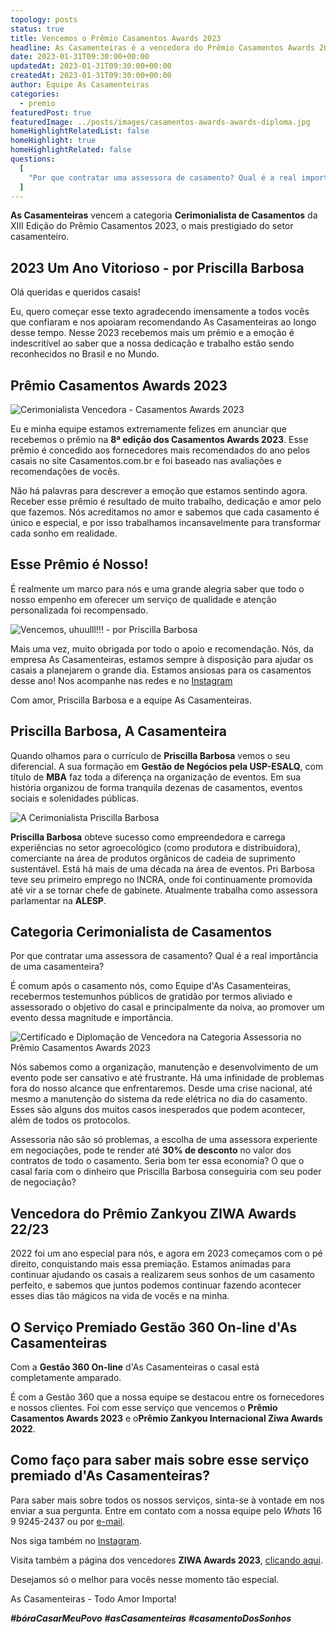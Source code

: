 ```yaml
---
topology: posts
status: true
title: Vencemos o Prêmio Casamentos Awards 2023
headline: As Casamenteiras é a vencedora do Prêmio Casamentos Awards 2023 na categoria Cerimonialista de Casamentos.
date: 2023-01-31T09:30:00+00:00
updatedAt: 2023-01-31T09:30:00+00:00
createdAt: 2023-01-31T09:30:00+00:00
author: Equipe As Casamenteiras
categories:
  - premio
featuredPost: true
featuredImage: ../posts/images/casamentos-awards-awards-diploma.jpg
homeHighlightRelatedList: false
homeHighlight: true
homeHighlightRelated: false
questions:
  [
    "Por que contratar uma assessora de casamento? Qual é a real importância de uma casamenteira?:Nós sabemos como a organização, manutenção e desenvolvimento de um evento pode ser cansativo e até frustrante. Há uma infinidade de problemas fora do nosso alcance que enfrentaremos. Desde uma crise nacional, até mesmo a manutenção do sistema da rede elétrica no dia do casamento. Esses são alguns dos muitos casos inesperados que podem acontecer, além de todos os protocolos.",
  ]
---
```


**As Casamenteiras** vencem a categoria **Cerimonialista de Casamentos** da XIII Edição do Prêmio Casamentos 2023, o mais prestigiado do setor casamenteiro.

## 2023 Um Ano Vitorioso - por Priscilla Barbosa

Olá queridas e queridos casais!

Eu, quero começar esse texto agradecendo imensamente a todos vocês que confiaram e nos apoiaram recomendando As Casamenteiras ao longo desse tempo. Nesse 2023 recebemos mais um prêmio e a emoção é indescritível ao saber que a nossa dedicação e trabalho estão sendo reconhecidos no Brasil e no Mundo.

## Prêmio Casamentos Awards 2023

![Cerimonialista Vencedora - Casamentos Awards 2023](./images/casamentos-awards-badge.jpg)

Eu e minha equipe estamos extremamente felizes em anunciar que recebemos o prêmio na **8ª edição dos Casamentos Awards 2023**. Esse prêmio é concedido aos fornecedores mais recomendados do ano pelos casais no site Casamentos.com.br e foi baseado nas avaliações e recomendações de vocês.

Não há palavras para descrever a emoção que estamos sentindo agora. Receber esse prêmio é resultado de muito trabalho, dedicação e amor pelo que fazemos. Nós acreditamos no amor e sabemos que cada casamento é único e especial, e por isso trabalhamos incansavelmente para transformar cada sonho em realidade.

## Esse Prêmio é Nosso!

É realmente um marco para nós e uma grande alegria saber que todo o nosso empenho em oferecer um serviço de qualidade e atenção personalizada foi recompensado.

![Vencemos, uhuulll!!! - por Priscilla Barbosa](./images/casamentos-awards-post.jpg)

Mais uma vez, muito obrigada por todo o apoio e recomendação. Nós, da empresa As Casamenteiras, estamos sempre à disposição para ajudar os casais a planejarem o grande dia. Estamos ansiosas para os casamentos desse ano! Nos acompanhe nas redes e no [Instagram](https://instagram.com/ascasamenteiras_)

Com amor,
Priscilla Barbosa e a equipe As Casamenteiras.

## Priscilla Barbosa, A Casamenteira

Quando olhamos para o currículo de **Priscilla Barbosa** vemos o seu diferencial. A sua formação em **Gestão de Negócios pela USP-ESALQ**, com título de **MBA** faz toda a diferença na organização de eventos. Em sua história organizou de forma tranquila dezenas de casamentos, eventos sociais e solenidades públicas.

![A Cerimonialista Priscilla Barbosa](./images/priscilla-barbosa-cerimonialista.jpg)

**Priscilla Barbosa** obteve sucesso como empreendedora e carrega experiências no setor agroecológico (como produtora e distribuidora), comerciante na área de produtos orgânicos de cadeia de suprimento sustentável. Está há mais de uma década na área de eventos. Pri Barbosa teve seu primeiro emprego no INCRA, onde foi continuamente promovida até vir a se tornar chefe de gabinete. Atualmente trabalha como assessora parlamentar na **ALESP**.

## Categoria Cerimonialista de Casamentos

Por que contratar uma assessora de casamento? Qual é a real importância de uma casamenteira?

É comum após o casamento nós, como Equipe d'As Casamenteiras, recebermos testemunhos públicos de gratidão por termos aliviado e assessorado o objetivo do casal e principalmente da noiva, ao promover um evento dessa magnitude e importância.

![Certificado e Diplomação de Vencedora na Categoria Assessoria no Prêmio Casamentos Awards 2023](./images/casamentos-awards-awards-diploma.jpg)

Nós sabemos como a organização, manutenção e desenvolvimento de um evento pode ser cansativo e até frustrante. Há uma infinidade de problemas fora do nosso alcance que enfrentaremos. Desde uma crise nacional, até mesmo a manutenção do sistema da rede elétrica no dia do casamento. Esses são alguns dos muitos casos inesperados que podem acontecer, além de todos os protocolos.

Assessoria não são só problemas, a escolha de uma assessora experiente em negociações, pode te render até **30% de desconto** no valor dos contratos de todo o casamento. Seria bom ter essa economia? O que o casal faria com o dinheiro que Priscilla Barbosa conseguiria com seu poder de negociação?

## Vencedora do Prêmio Zankyou ZIWA Awards 22/23

2022 foi um ano especial para nós, e agora em 2023 começamos com o pé direito, conquistando mais essa premiação. Estamos animadas para continuar ajudando os casais a realizarem seus sonhos de um casamento perfeito, e sabemos que juntos podemos continuar fazendo acontecer esses dias tão mágicos na vida de vocês e na minha.

## O Serviço Premiado Gestão 360 On-line d'As Casamenteiras

Com a **Gestão 360 On-line** d'As Casamenteiras o casal está completamente amparado.

É com a Gestão 360 que a nossa equipe se destacou entre os fornecedores e nossos clientes. Foi com esse serviço que vencemos o **Prêmio Casamentos Awards 2023** e o**Prêmio Zankyou Internacional Ziwa Awards 2022**.

## Como faço para saber mais sobre esse serviço premiado d'As Casamenteiras?

Para saber mais sobre todos os nossos serviços, sinta-se à vontade em nos enviar a sua pergunta. Entre em contato com a nossa equipe pelo _Whats_ 16 9 9245-2437 ou por [e-mail](mailto:cerimonial@ascasamenteiras.com.br).

Nos siga também no [Instagram](https://instagram.com/ascasamenteiras_).

Visita também a página dos vencedores **ZIWA Awards 2023**, [clicando aqui](https://www.casamentos.com.br//ziwa/assessorias-cerimonial).

Desejamos só o melhor para vocês nesse momento tão especial.

As Casamenteiras - Todo Amor Importa!

**_#bóraCasarMeuPovo_** **_#asCasamenteiras_** **_#casamentoDosSonhos_**
